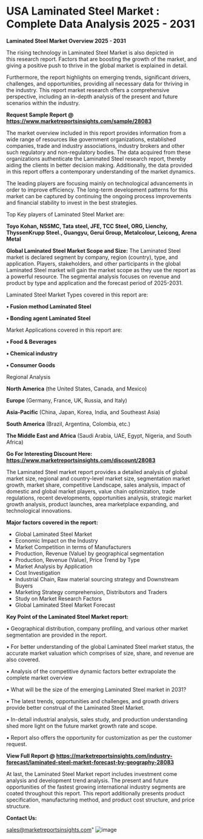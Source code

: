 # USA Laminated Steel Market : Complete Data Analysis 2025 - 2031

<Strong> Laminated Steel Market Overview 2025 - 2031</strong>

The rising technology in Laminated Steel Market is also depicted in this research report. Factors that are boosting the growth of the market, and giving a positive push to thrive in the global market is explained in detail.

Furthermore, the report highlights on emerging trends, significant drivers, challenges, and opportunities, providing all necessary data for thriving in the industry. This report market research offers a comprehensive perspective, including an in-depth analysis of the present and future scenarios within the industry.

<strong>Request Sample Report @ <a href=https://www.marketreportsinsights.com/sample/28083>https://www.marketreportsinsights.com/sample/28083</a></strong>

The market overview included in this report provides information from a wide range of resources like government organizations, established companies, trade and industry associations, industry brokers and other such regulatory and non-regulatory bodies. The data acquired from these organizations authenticate the Laminated Steel research report, thereby aiding the clients in better decision making. Additionally, the data provided in this report offers a contemporary understanding of the market dynamics.

The leading players are focusing mainly on technological advancements in order to improve efficiency. The long-term development patterns for this market can be captured by continuing the ongoing process improvements and financial stability to invest in the best strategies.

Top Key players of Laminated Steel Market are:

<strong>Toyo Kohan, NSSMC, Tata steel, JFE, TCC Steel, ORG, Lienchy, ThyssenKrupp Steel., Guangyu, Gerui Group, Metalcolour, Leicong, Arena Metal</strong>

<strong><b>Global Laminated Steel Market Scope and Size:</b></strong>
The Laminated Steel market is declared segment by company, region (country), type, and application. Players, stakeholders, and other participants in the global Laminated Steel market will gain the market scope as they use the report as a powerful resource. The segmental analysis focuses on revenue and product by type and application and the forecast period of 2025-2031.

Laminated Steel Market Types covered in this report are:

<strong>• Fusion method Laminated Steel

• Bonding agent Laminated Steel</strong>

Market Applications covered in this report are:

<strong>• Food & Beverages

• Chemical industry

• Consumer Goods</strong> 

Regional Analysis

<strong>North America</strong> (the United States, Canada, and Mexico)

<strong>Europe</strong> (Germany, France, UK, Russia, and Italy)

<strong>Asia-Pacific</strong> (China, Japan, Korea, India, and Southeast Asia)

<strong>South America</strong> (Brazil, Argentina, Colombia, etc.)

<strong>The Middle East and Africa</strong> (Saudi Arabia, UAE, Egypt, Nigeria, and South Africa)

<strong>Go For Interesting Discount Here: <a href=https://www.marketreportsinsights.com/discount/28083>https://www.marketreportsinsights.com/discount/28083</a></strong>

The Laminated Steel market report provides a detailed analysis of global market size, regional and country-level market size, segmentation market growth, market share, competitive Landscape, sales analysis, impact of domestic and global market players, value chain optimization, trade regulations, recent developments, opportunities analysis, strategic market growth analysis, product launches, area marketplace expanding, and technological innovations.

<strong><b>Major factors covered in the report:</b></strong>
<ul>
  <li>Global Laminated Steel Market </li>
  <li>Economic Impact on the Industry</li>
  <li>Market Competition in terms of Manufacturers</li>
  <li>Production, Revenue (Value) by geographical segmentation</li>
  <li>Production, Revenue (Value), Price Trend by Type</li>
  <li>Market Analysis by Application</li>
  <li>Cost Investigation</li>
  <li>Industrial Chain, Raw material sourcing strategy and Downstream Buyers</li>
  <li>Marketing Strategy comprehension, Distributors and Traders</li>
  <li>Study on Market Research Factors</li>
  <li>Global Laminated Steel Market Forecast</li>
</ul>

<strong><b>Key Point of the Laminated Steel Market report:</b></strong>

• Geographical distribution, company profiling, and various other market segmentation are provided in the report.

• For better understanding of the global Laminated Steel market status, the accurate market valuation which comprises of size, share, and revenue are also covered.

• Analysis of the competitive dynamic factors better extrapolate the complete market overview

• What will be the size of the emerging Laminated Steel market in 2031?

• The latest trends, opportunities and challenges, and growth drivers provide better construal of the Laminated Steel Market.

• In-detail industrial analysis, sales study, and production understanding shed more light on the future market growth rate and scope.

• Report also offers the opportunity for customization as per the customer request.

<strong><b>View Full Report @ <a href=https://marketreportsinsights.com/industry-forecast/laminated-steel-market-forecast-by-geography-28083>https://marketreportsinsights.com/industry-forecast/laminated-steel-market-forecast-by-geography-28083</a></b></strong>


At last, the Laminated Steel Market report includes investment come analysis and development trend analysis. The present and future opportunities of the fastest growing international industry segments are coated throughout this report. This report additionally presents product specification, manufacturing method, and product cost structure, and price structure.

<strong>Contact Us:</strong>

sales@marketreportsinsights.com"
![image](https://github.com/user-attachments/assets/29d61330-5ad7-48bf-a84c-acc08a1046d9)
